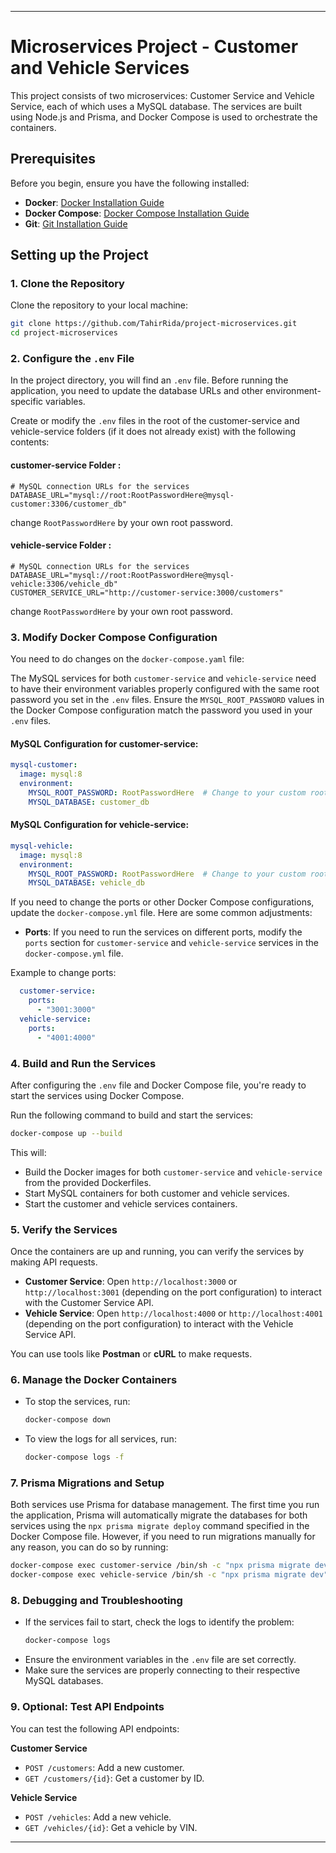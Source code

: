 
---

# Microservices Project - Customer and Vehicle Services

This project consists of two microservices: Customer Service and Vehicle Service, each of which uses a MySQL database. The services are built using Node.js and Prisma, and Docker Compose is used to orchestrate the containers.

## Prerequisites

Before you begin, ensure you have the following installed:
- **Docker**: [Docker Installation Guide](https://docs.docker.com/get-docker/)
- **Docker Compose**: [Docker Compose Installation Guide](https://docs.docker.com/compose/install/)
- **Git**: [Git Installation Guide](https://git-scm.com/book/en/v2/Getting-Started-Installing-Git)

## Setting up the Project

### 1. Clone the Repository

Clone the repository to your local machine:

```bash
git clone https://github.com/TahirRida/project-microservices.git
cd project-microservices
```

### 2. Configure the `.env` File

In the project directory, you will find an `.env` file. Before running the application, you need to update the database URLs and other environment-specific variables.

Create or modify the `.env` files in the root of the customer-service and vehicle-service folders (if it does not already exist) with the following contents:

#### customer-service Folder :

```env
# MySQL connection URLs for the services
DATABASE_URL="mysql://root:RootPasswordHere@mysql-customer:3306/customer_db"
```
change `RootPasswordHere` by your own root password.

#### vehicle-service Folder :

```env
# MySQL connection URLs for the services
DATABASE_URL="mysql://root:RootPasswordHere@mysql-vehicle:3306/vehicle_db"
CUSTOMER_SERVICE_URL="http://customer-service:3000/customers"
```
change `RootPasswordHere` by your own root password.
### 3. Modify Docker Compose Configuration

You need to do changes on the `docker-compose.yaml` file:

The MySQL services for both `customer-service` and `vehicle-service` need to have their environment variables properly configured with the same root password you set in the `.env` files. Ensure the `MYSQL_ROOT_PASSWORD` values in the Docker Compose configuration match the password you used in your `.env` files.

#### MySQL Configuration for customer-service:

```yaml
mysql-customer:
  image: mysql:8
  environment:
    MYSQL_ROOT_PASSWORD: RootPasswordHere  # Change to your custom root password
    MYSQL_DATABASE: customer_db
```
#### MySQL Configuration for vehicle-service:

```yaml
mysql-vehicle:
  image: mysql:8
  environment:
    MYSQL_ROOT_PASSWORD: RootPasswordHere  # Change to your custom root password
    MYSQL_DATABASE: vehicle_db
```

If you need to change the ports or other Docker Compose configurations, update the `docker-compose.yml` file. Here are some common adjustments:

- **Ports**: If you need to run the services on different ports, modify the `ports` section for `customer-service` and `vehicle-service` services in the `docker-compose.yml` file.
  
Example to change ports:
```yaml
  customer-service:
    ports:
      - "3001:3000"
  vehicle-service:
    ports:
      - "4001:4000"
```

### 4. Build and Run the Services

After configuring the `.env` file and Docker Compose file, you're ready to start the services using Docker Compose.

Run the following command to build and start the services:

```bash
docker-compose up --build
```

This will:
- Build the Docker images for both `customer-service` and `vehicle-service` from the provided Dockerfiles.
- Start MySQL containers for both customer and vehicle services.
- Start the customer and vehicle services containers.

### 5. Verify the Services

Once the containers are up and running, you can verify the services by making API requests.

- **Customer Service**: Open `http://localhost:3000` or `http://localhost:3001` (depending on the port configuration) to interact with the Customer Service API.
- **Vehicle Service**: Open `http://localhost:4000` or `http://localhost:4001` (depending on the port configuration) to interact with the Vehicle Service API.

You can use tools like **Postman** or **cURL** to make requests.

### 6. Manage the Docker Containers

- To stop the services, run:
  ```bash
  docker-compose down
  ```
- To view the logs for all services, run:
  ```bash
  docker-compose logs -f
  ```

### 7. Prisma Migrations and Setup

Both services use Prisma for database management. The first time you run the application, Prisma will automatically migrate the databases for both services using the `npx prisma migrate deploy` command specified in the Docker Compose file. However, if you need to run migrations manually for any reason, you can do so by running:

```bash
docker-compose exec customer-service /bin/sh -c "npx prisma migrate dev"
docker-compose exec vehicle-service /bin/sh -c "npx prisma migrate dev"
```

### 8. Debugging and Troubleshooting

- If the services fail to start, check the logs to identify the problem:
  ```bash
  docker-compose logs
  ```
- Ensure the environment variables in the `.env` file are set correctly.
- Make sure the services are properly connecting to their respective MySQL databases.

### 9. Optional: Test API Endpoints

You can test the following API endpoints:

**Customer Service**
- `POST /customers`: Add a new customer.
- `GET /customers/{id}`: Get a customer by ID.

**Vehicle Service**
- `POST /vehicles`: Add a new vehicle.
- `GET /vehicles/{id}`: Get a vehicle by VIN.

---
